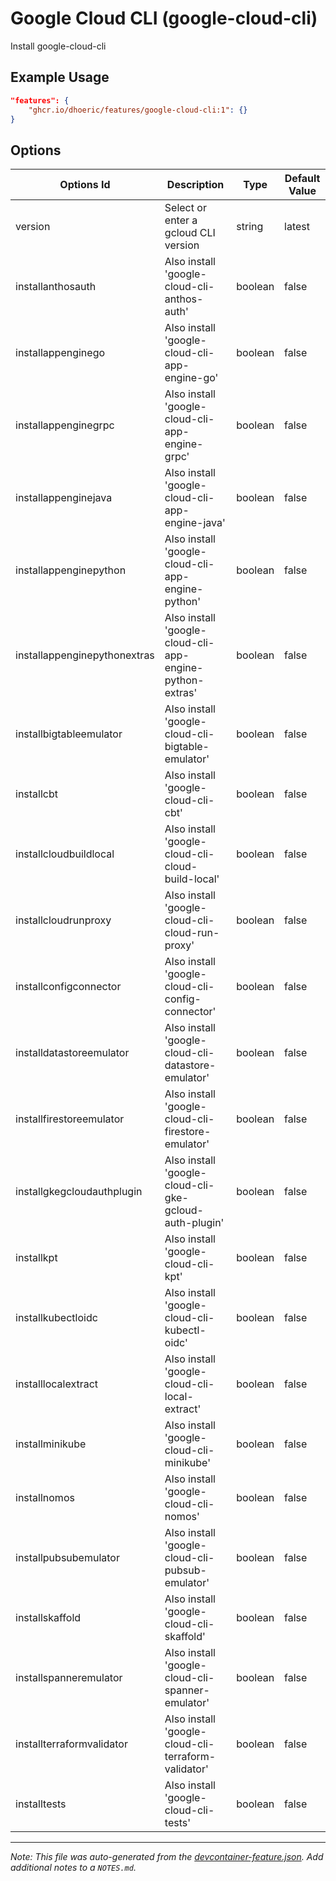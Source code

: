 
# Google Cloud CLI (google-cloud-cli)

Install google-cloud-cli

## Example Usage

```json
"features": {
    "ghcr.io/dhoeric/features/google-cloud-cli:1": {}
}
```

## Options

| Options Id | Description | Type | Default Value |
|-----|-----|-----|-----|
| version | Select or enter a gcloud CLI version | string | latest |
| installanthosauth | Also install 'google-cloud-cli-anthos-auth' | boolean | false |
| installappenginego | Also install 'google-cloud-cli-app-engine-go' | boolean | false |
| installappenginegrpc | Also install 'google-cloud-cli-app-engine-grpc' | boolean | false |
| installappenginejava | Also install 'google-cloud-cli-app-engine-java' | boolean | false |
| installappenginepython | Also install 'google-cloud-cli-app-engine-python' | boolean | false |
| installappenginepythonextras | Also install 'google-cloud-cli-app-engine-python-extras' | boolean | false |
| installbigtableemulator | Also install 'google-cloud-cli-bigtable-emulator' | boolean | false |
| installcbt | Also install 'google-cloud-cli-cbt' | boolean | false |
| installcloudbuildlocal | Also install 'google-cloud-cli-cloud-build-local' | boolean | false |
| installcloudrunproxy | Also install 'google-cloud-cli-cloud-run-proxy' | boolean | false |
| installconfigconnector | Also install 'google-cloud-cli-config-connector' | boolean | false |
| installdatastoreemulator | Also install 'google-cloud-cli-datastore-emulator' | boolean | false |
| installfirestoreemulator | Also install 'google-cloud-cli-firestore-emulator' | boolean | false |
| installgkegcloudauthplugin | Also install 'google-cloud-cli-gke-gcloud-auth-plugin' | boolean | false |
| installkpt | Also install 'google-cloud-cli-kpt' | boolean | false |
| installkubectloidc | Also install 'google-cloud-cli-kubectl-oidc' | boolean | false |
| installlocalextract | Also install 'google-cloud-cli-local-extract' | boolean | false |
| installminikube | Also install 'google-cloud-cli-minikube' | boolean | false |
| installnomos | Also install 'google-cloud-cli-nomos' | boolean | false |
| installpubsubemulator | Also install 'google-cloud-cli-pubsub-emulator' | boolean | false |
| installskaffold | Also install 'google-cloud-cli-skaffold' | boolean | false |
| installspanneremulator | Also install 'google-cloud-cli-spanner-emulator' | boolean | false |
| installterraformvalidator | Also install 'google-cloud-cli-terraform-validator' | boolean | false |
| installtests | Also install 'google-cloud-cli-tests' | boolean | false |



---

_Note: This file was auto-generated from the [devcontainer-feature.json](https://github.com/dhoeric/features/blob/main/src/google-cloud-cli/devcontainer-feature.json).  Add additional notes to a `NOTES.md`._

